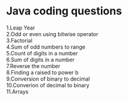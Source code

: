 <h1>Java coding questions</h1>
1.Leap Year <br>
2.Odd or even using bitwise operator <br>
3.Factorial <br>
4.Sum of odd numbers to range<br>
5.Count of digits in a number<br>
6.Sum of digits in a number<br>
7.Reverse the number<br>
8.Finding a raised to power b <br>
9.Conversion of binary to decimal <br>
10.Converion of decimal to binary <br>
11.Arrays <br> 

